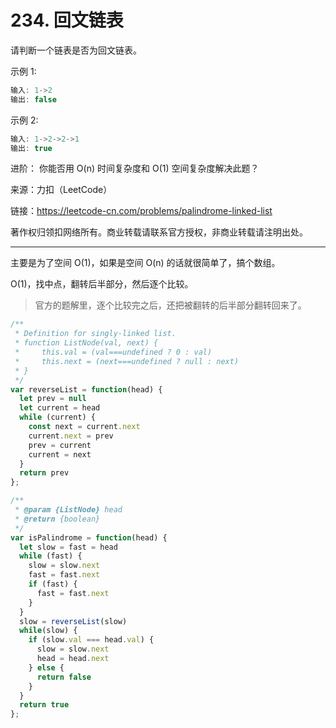 # 234. 回文链表

请判断一个链表是否为回文链表。

示例 1:

```js
输入: 1->2
输出: false
```

示例 2:

```js
输入: 1->2->2->1
输出: true
```

进阶：
你能否用 O(n) 时间复杂度和 O(1) 空间复杂度解决此题？

来源：力扣（LeetCode）

链接：<https://leetcode-cn.com/problems/palindrome-linked-list>

著作权归领扣网络所有。商业转载请联系官方授权，非商业转载请注明出处。

---

主要是为了空间 O(1)，如果是空间 O(n) 的话就很简单了，搞个数组。

O(1)，找中点，翻转后半部分，然后逐个比较。

> 官方的题解里，逐个比较完之后，还把被翻转的后半部分翻转回来了。

```js
/**
 * Definition for singly-linked list.
 * function ListNode(val, next) {
 *     this.val = (val===undefined ? 0 : val)
 *     this.next = (next===undefined ? null : next)
 * }
 */
var reverseList = function(head) {
  let prev = null
  let current = head
  while (current) {
    const next = current.next
    current.next = prev
    prev = current
    current = next
  }
  return prev
};

/**
 * @param {ListNode} head
 * @return {boolean}
 */
var isPalindrome = function(head) {
  let slow = fast = head
  while (fast) {
    slow = slow.next
    fast = fast.next
    if (fast) {
      fast = fast.next
    }
  }
  slow = reverseList(slow)
  while(slow) {
    if (slow.val === head.val) {
      slow = slow.next
      head = head.next
    } else {
      return false
    }
  }
  return true
};
```
